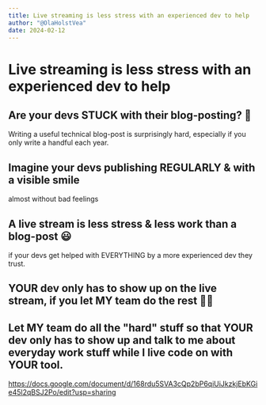 ```yaml
---
title: Live streaming is less stress with an experienced dev to help
author: "@OlaHolstVea"
date: 2024-02-12
---
```




# Live streaming is less stress with an experienced dev to help

## Are your devs STUCK with their blog-posting? 🤔

Writing a useful technical blog-post is surprisingly hard, especially if you only write a handful each year.

## Imagine your devs publishing REGULARLY & with a visible smile
almost without bad feelings

## A live stream is less stress & less work than a blog-post 😃

if your devs get helped with EVERYTHING by a more experienced dev they trust.

## YOUR dev only has to show up on the live stream, if you let MY team do the rest 👩‍🏫


## Let MY team do all the "hard" stuff so that YOUR dev only has to show up and talk to me about everyday work stuff while I live code on with YOUR tool.

https://docs.google.com/document/d/168rdu5SVA3cQp2bP6qiUiJkzkjEbKGie45l2qBSJ2Po/edit?usp=sharing

